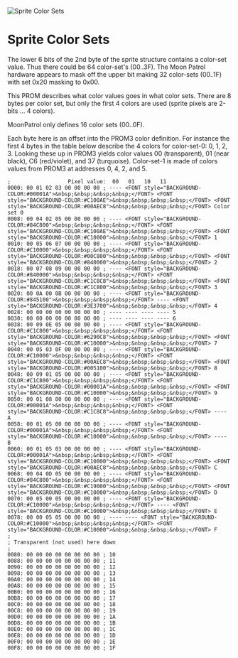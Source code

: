 ![Sprite Color Sets](MoonPatrol.jpg)

# Sprite Color Sets

The lower 6 bits of the 2nd byte of the sprite structure contains a color-set value.
Thus there could be 64 color-set's (00..3F). The Moon Patrol hardware appears to
mask off the upper bit making 32 color-sets (00..1F) with set 0x20 masking to 0x00.
 
This PROM describes what color values goes in what color sets. There are 8 bytes per color
set, but only the first 4 colors are used (sprite pixels are 2-bits ... 4 colors).

MoonPatrol only defines 16 color sets (00..0F).

Each byte here is an offset into the PROM3 color definition. For instance the first 4 bytes
in the table below describe the 4 colors for color-set-0: 0, 1, 2, 3. Looking these up in
PROM3 yields color values 00 (transparent), 01 (near black), C6 (red/violet), and 
37 (turquoise). Color-set-1 is made of colors values from PROM3 at addresses 0, 4, 2, and 5.

```plainCode
;                  Pixel value:  00   01   10   11 
0000: 00 01 02 03 00 00 00 00 ; ---- <FONT style="BACKGROUND-COLOR:#00001A">&nbsp;&nbsp;&nbsp;&nbsp;</FONT> <FONT style="BACKGROUND-COLOR:#C100AE">&nbsp;&nbsp;&nbsp;&nbsp;</FONT> <FONT style="BACKGROUND-COLOR:#00AEC8">&nbsp;&nbsp;&nbsp;&nbsp;</FONT> Color set 0 
0008: 00 04 02 05 00 00 00 00 ; ---- <FONT style="BACKGROUND-COLOR:#84C800">&nbsp;&nbsp;&nbsp;&nbsp;</FONT> <FONT style="BACKGROUND-COLOR:#C100AE">&nbsp;&nbsp;&nbsp;&nbsp;</FONT> <FONT style="BACKGROUND-COLOR:#C10000">&nbsp;&nbsp;&nbsp;&nbsp;</FONT> 1
0010: 00 05 06 07 00 00 00 00 ; ---- <FONT style="BACKGROUND-COLOR:#C10000">&nbsp;&nbsp;&nbsp;&nbsp;</FONT> <FONT style="BACKGROUND-COLOR:#00C800">&nbsp;&nbsp;&nbsp;&nbsp;</FONT> <FONT style="BACKGROUND-COLOR:#840000">&nbsp;&nbsp;&nbsp;&nbsp;</FONT> 2
0018: 00 07 08 09 00 00 00 00 ; ---- <FONT style="BACKGROUND-COLOR:#840000">&nbsp;&nbsp;&nbsp;&nbsp;</FONT> <FONT style="BACKGROUND-COLOR:#C1C8C8">&nbsp;&nbsp;&nbsp;&nbsp;</FONT> <FONT style="BACKGROUND-COLOR:#C1C800">&nbsp;&nbsp;&nbsp;&nbsp;</FONT> 3
0020: 00 0A 00 0B 00 00 00 00 ; ---- <FONT style="BACKGROUND-COLOR:#845100">&nbsp;&nbsp;&nbsp;&nbsp;</FONT> ---- <FONT style="BACKGROUND-COLOR:#3E3700">&nbsp;&nbsp;&nbsp;&nbsp;</FONT> 4
0028: 00 00 00 00 00 00 00 00 ; ---- ---- ---- ---- 5
0030: 00 00 00 00 00 00 00 00 ; ---- ---- ---- ---- 6
0038: 00 09 0E 05 00 00 00 00 ; ---- <FONT style="BACKGROUND-COLOR:#C1C800">&nbsp;&nbsp;&nbsp;&nbsp;</FONT> <FONT style="BACKGROUND-COLOR:#6290C8">&nbsp;&nbsp;&nbsp;&nbsp;</FONT> <FONT style="BACKGROUND-COLOR:#C10000">&nbsp;&nbsp;&nbsp;&nbsp;</FONT> 7
0040: 00 05 03 0F 00 00 00 00 ; ---- <FONT style="BACKGROUND-COLOR:#C10000">&nbsp;&nbsp;&nbsp;&nbsp;</FONT> <FONT style="BACKGROUND-COLOR:#00AEC8">&nbsp;&nbsp;&nbsp;&nbsp;</FONT> <FONT style="BACKGROUND-COLOR:#005100">&nbsp;&nbsp;&nbsp;&nbsp;</FONT> 8
0048: 00 09 01 05 00 00 00 00 ; ---- <FONT style="BACKGROUND-COLOR:#C1C800">&nbsp;&nbsp;&nbsp;&nbsp;</FONT> <FONT style="BACKGROUND-COLOR:#00001A">&nbsp;&nbsp;&nbsp;&nbsp;</FONT> <FONT style="BACKGROUND-COLOR:#C10000">&nbsp;&nbsp;&nbsp;&nbsp;</FONT> 9
0050: 00 01 08 00 00 00 00 00 ; ---- <FONT style="BACKGROUND-COLOR:#00001A">&nbsp;&nbsp;&nbsp;&nbsp;</FONT> <FONT style="BACKGROUND-COLOR:#C1C8C8">&nbsp;&nbsp;&nbsp;&nbsp;</FONT> ---- A
0058: 00 01 05 00 00 00 00 00 ; ---- <FONT style="BACKGROUND-COLOR:#00001A">&nbsp;&nbsp;&nbsp;&nbsp;</FONT> <FONT style="BACKGROUND-COLOR:#C10000">&nbsp;&nbsp;&nbsp;&nbsp;</FONT> ---- B
0060: 00 01 05 03 00 00 00 00 ; ---- <FONT style="BACKGROUND-COLOR:#00001A">&nbsp;&nbsp;&nbsp;&nbsp;</FONT> <FONT style="BACKGROUND-COLOR:#C10000">&nbsp;&nbsp;&nbsp;&nbsp;</FONT> <FONT style="BACKGROUND-COLOR:#00AEC8">&nbsp;&nbsp;&nbsp;&nbsp;</FONT> C
0068: 00 04 0D 05 00 00 00 00 ; ---- <FONT style="BACKGROUND-COLOR:#84C800">&nbsp;&nbsp;&nbsp;&nbsp;</FONT> <FONT style="BACKGROUND-COLOR:#C19000">&nbsp;&nbsp;&nbsp;&nbsp;</FONT> <FONT style="BACKGROUND-COLOR:#C10000">&nbsp;&nbsp;&nbsp;&nbsp;</FONT> D
0070: 00 05 00 05 00 00 00 00 ; ---- <FONT style="BACKGROUND-COLOR:#C10000">&nbsp;&nbsp;&nbsp;&nbsp;</FONT> ---- <FONT style="BACKGROUND-COLOR:#C10000">&nbsp;&nbsp;&nbsp;&nbsp;</FONT> E
0078: 00 00 05 05 00 00 00 00 ; ---- ---- <FONT style="BACKGROUND-COLOR:#C10000">&nbsp;&nbsp;&nbsp;&nbsp;</FONT> <FONT style="BACKGROUND-COLOR:#C10000">&nbsp;&nbsp;&nbsp;&nbsp;</FONT> F
;
; Transparent (not used) here down
;
0080: 00 00 00 00 00 00 00 00 ; 10 
0088: 00 00 00 00 00 00 00 00 ; 11
0090: 00 00 00 00 00 00 00 00 ; 12
0098: 00 00 00 00 00 00 00 00 ; 13
00A0: 00 00 00 00 00 00 00 00 ; 14
00A8: 00 00 00 00 00 00 00 00 ; 15
00B0: 00 00 00 00 00 00 00 00 ; 16
00B8: 00 00 00 00 00 00 00 00 ; 17
00C0: 00 00 00 00 00 00 00 00 ; 18
00C8: 00 00 00 00 00 00 00 00 ; 19
00D0: 00 00 00 00 00 00 00 00 ; 1A
00D8: 00 00 00 00 00 00 00 00 ; 1B
00E0: 00 00 00 00 00 00 00 00 ; 1C
00E8: 00 00 00 00 00 00 00 00 ; 1D
00F0: 00 00 00 00 00 00 00 00 ; 1E
00F8: 00 00 00 00 00 00 00 00 ; 1F
```
